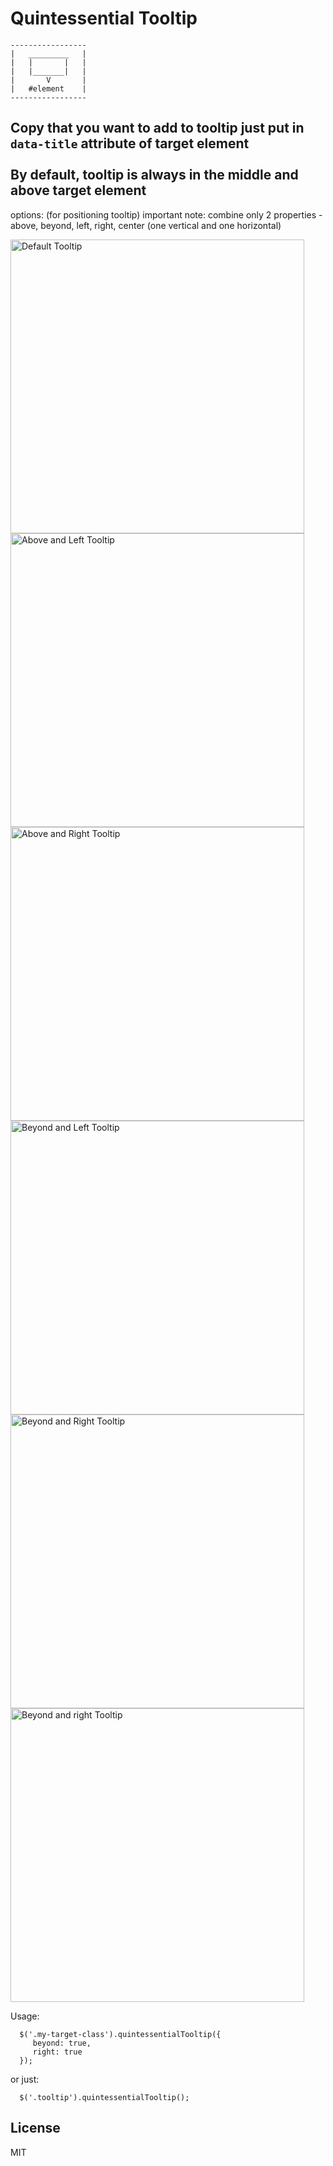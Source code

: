 

  # Quintessential Tooltip

    -----------------
    |   _________   |
    |   |       |   |
    |   |_______|   |
    |       V       |
    |   #element    |
    -----------------

  Copy that you want to add to tooltip just put in `data-title` attribute of target element<br><br>
  By default, tooltip is always in the middle and above target element<br>
 ---------------------------
  options: (for positioning tooltip) important note: combine only 2 properties - above, beyond, left, right, center (one vertical and one horizontal)


<img width="470" alt="Default Tooltip"        src="https://user-images.githubusercontent.com/7904484/56038590-a2a54980-5d32-11e9-83d5-86757da32cf7.png">

<img width="470" alt="Above and Left Tooltip" src="https://user-images.githubusercontent.com/7904484/56038591-a33de000-5d32-11e9-9c7d-ec02e4335981.png">

<img width="470" alt="Above and Right Tooltip" src="https://user-images.githubusercontent.com/7904484/56038592-a33de000-5d32-11e9-9994-d2b912b34263.png">

<img width="470" alt="Beyond and Left Tooltip" src="https://user-images.githubusercontent.com/7904484/56038593-a33de000-5d32-11e9-8be2-f8bef8063d40.png">

<img width="470" alt="Beyond and Right Tooltip" src="https://user-images.githubusercontent.com/7904484/56038594-a33de000-5d32-11e9-8df9-0f72fe0eb802.png">

<img width="470" alt="Beyond and right Tooltip" src="https://user-images.githubusercontent.com/7904484/56038595-a33de000-5d32-11e9-9fcc-e75c7bfe4b77.png">

  Usage:

      $('.my-target-class').quintessentialTooltip({
         beyond: true,
         right: true
      });

  or just:

      $('.tooltip').quintessentialTooltip();

License
----

MIT

